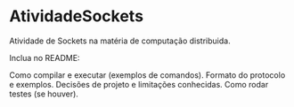 # AtividadeSockets
Atividade de Sockets na matéria de computação distribuida.

Inclua no README:

Como compilar e executar (exemplos de comandos).
Formato do protocolo e exemplos.
Decisões de projeto e limitações conhecidas.
Como rodar testes (se houver).
